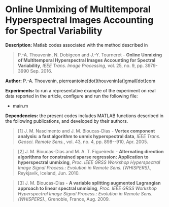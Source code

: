 # Online Unmixing of Multitemporal Hyperspectral Images Accounting for Spectral Variability

**Description:** Matlab codes associated with the method described in 

>P.-A. Thouvenin, N. Dobigeon and J.-Y. Tourneret - <strong>Online Unmixing of Multitemporal Hyperspectral Images Accounting for Spectral Variability</strong>, <em>IEEE Trans. Image Processing</em>, vol. 25, no. 9, pp. 3979-3990 Sep. 2016.

**Author:** P.-A. Thouvenin, pierreantoine[dot]thouvenin[at]gmail[dot]com

**Experiments:** to run a representative example of the experiment on real data reported in the article, configure and run the following file:

- main.m

**Dependencies:** the present codes includes MATLAB functions described in the following publications, and developed by their authors.

> [1] J. M. Nascimento and J. M. Bioucas-Dias - <strong>Vertex component analysis: a fast algorithm to unmix hyperspectral data</strong>, <em>IEEE Trans. Geosci. Remote Sens.</em>, vol. 43, no. 4, pp. 898--910, Apr. 2005.

> [2] J. M. Bioucas-Dias and M. A. T. Figueiredo - <strong>Alternating direction algorithms for constrained sparse regression: Application to hyperspectral unmixing</strong>, <em>Proc. IEEE GRSS Workshop Hyperspectral Image Signal Process.: Evolution in Remote Sens. (WHISPERS).</em>, Reykjavik, Iceland, Jun. 2010.

> [3] J. M. Bioucas-Dias - 
<strong>A variable splitting augmented Lagrangian approach to linear spectral
unmixing</strong>, <em>Proc. IEEE GRSS Workshop Hyperspectral Image Signal Process.: Evolution in Remote Sens. (WHISPERS).</em>, Grenoble, France, Aug. 2009.
